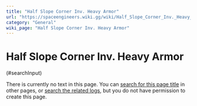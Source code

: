 ```yaml
---
title: "Half Slope Corner Inv. Heavy Armor"
url: "https://spaceengineers.wiki.gg/wiki/Half_Slope_Corner_Inv._Heavy_Armor"
category: "General"
wiki_page: "Half Slope Corner Inv. Heavy Armor"
---
```


# Half Slope Corner Inv. Heavy Armor

(#searchInput)

There is currently no text in this page. You can [search for this page title](https://spaceengineers.wiki.gg/wiki/Special:Search/Half_Slope_Corner_Inv._Heavy_Armor "Special:Search/Half Slope Corner Inv. Heavy Armor") in other pages, or [search the related logs](https://spaceengineers.wiki.gg/wiki/Special:Log?page=Half_Slope_Corner_Inv._Heavy_Armor), but you do not have permission to create this page.